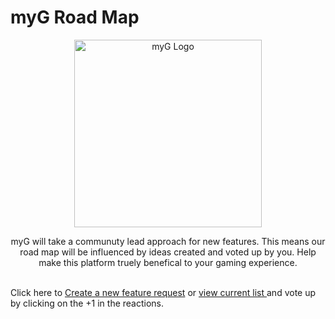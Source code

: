 # myG Road Map

<p align="center">
  <img alt="myG Logo" width="300px" src="https://mygame-media.s3.amazonaws.com/platform_images/Login+Screen/Card_Logo.svg" />
</p>

<p align="center">
  myG will take a communuty lead approach for new features. This means our road map will be influenced by ideas created and voted up by you. Help make this platform truely benefical to your gaming experience. <br><br>

Click here to <a title="Create a new feature request" href="https://github.com/myG_RoadMap/issues/new/choose"> Create a new feature request</a> or <a title="view current list" href="https://github.com/myG_RoadMap/issues/new/choose">view current list </a>and vote up by clicking on the +1 in the reactions.
 
</p>
